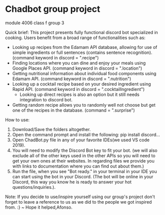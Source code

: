 # Chadbot group project
module 4006
class f 
group 3 


Quick brief: This project presents fully functional discord bot specialized in cooking. Users benefit from a broad range of functionalities such as: 

- Looking up recipes from the Edamam API database, allowing for use of simple ingredients or full sentences (contains sentence recognition). 
(command keyword in discord = ".recipe")
- Finding locations where you can dine and enjoy your meals using Google Places API. (command keyword in discord = ".location")
- Getting nutritional information about individual food components using Edamam API. (command keyword in discord = ".nutrition") 
- Looking up a cocktail recipe based on your desired ingredient using Rapid API. (command keyword in discord = ".cocktailIngredient")
  - Looking up direct recipes is also an option but it still needs integration to discord bot.
- Getting random recipe allows you to randomly well not choose but get one of the recipes in the database. (command = ".surprise")

How to use: 
1. Download/Save the folders altogether.
2. Open the command prompt and install the following: pip install discord...
3. Open ChadBot.py file in any of your favorite IDEs(we used VS code 2019).
4. You will need to modify the Discord Bot key to fit your bot. (we will also exclude all of the other keys used in the other APIs so you will need to get your own ones at their websites. In regarding files we provide you with links to documentation where you can find out about them.)
5. Run the file, when you see "Bot ready." in your terminal in your IDE you can start using the bot in your Discord. (The bot will be online in your Discord, this way you know he is ready to answer your hot questions/inquiries.).


Note: If you decide to use/inspire yourself using our group's project don't forget to leave a reference to us as we did to the people we got inspired from. :}  ~ Hope it helped,Afonso.
